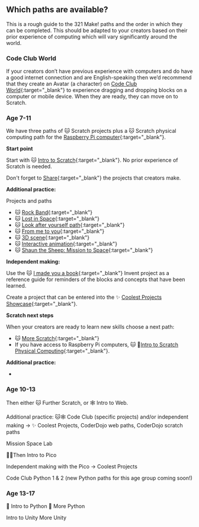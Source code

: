 ## Which paths are available?

This is a rough guide to the 321 Make! paths and the order in which they can be completed. This should be adapted to your creators based on their prior experience of computing which will vary significantly around the world. 

### Code Club World

If your creators don’t have previous experience with computers and do have a good internet connection and are English-speaking then we’d recommend that they create an Avatar (a character) on [Code Club World](https://codeclubworld.org/){:target="_blank"} to experience dragging and dropping blocks on a computer or mobile device. When they are ready, they can move on to Scratch. 

### Age 7-11 

We have three paths of 🐱 Scratch projects plus a 🐱 Scratch physical computing path for the [Raspberry Pi computer](https://projects.raspberrypi.org/en/projects/raspberry-pi-getting-started){:target="_blank"}. 

**Start point** 

Start with 🐱 [Intro to Scratch](https://projects.raspberrypi.org/en/pathways/scratch-intro){:target="_blank"}. No prior experience of Scratch is needed.

Don't forget to [Share](https://projects.raspberrypi.org/en/projects/share-scratch){:target="_blank"} the projects that creators make. 

**Additional practice:**

Projects and paths
+ 🐱 [Rock Band](https://projects.raspberrypi.org/en/projects/rock-band){:target="_blank"} 
+ 🐱 [Lost in Space](https://projects.raspberrypi.org/en/projects/lost-in-space){:target="_blank"} 
+ 🐱 [Look after yourself path](https://projects.raspberrypi.org/en/pathways/look-after-yourself){:target="_blank"}
+ 🐱 [From me to you](https://projects.raspberrypi.org/en/projects/from-me-to-you){:target="_blank"}
+ 🐱 [3D scene](https://projects.raspberrypi.org/en/projects/3d-scene){:target="_blank"}
+ 🐱 [Interactive animation](https://projects.raspberrypi.org/en/projects/interactive-animation){:target="_blank"}
+ 🐱 [Shaun the Sheep: Mission to Space](https://projects.raspberrypi.org/en/projects/shauns-space-mission){:target="_blank"}

**Independent making:**

Use the 🐱 [I made you a book](https://projects.raspberrypi.org/en/projects/i-made-you-a-book){:target="_blank"} Invent project as a reference guide for reminders of the blocks and concepts that have been learned. 

Create a project that can be entered into the ✨ [Coolest Projects Showcase](https://projects.raspberrypi.org/en/projects/scratch-coolest-projects){:target="_blank"}. 

**Scratch next steps**

When your creators are ready to learn new skills choose a next path: 
+ 🐱 [More Scratch](https://projects.raspberrypi.org/en/pathways/more-scratch){:target="_blank"} 
+ If you have access to Raspberry Pi computers, 🐱 🚨[Intro to Scratch Physical Computing](https://projects.raspberrypi.org/en/pathways/physical-computing-with-scratch-and-the-raspberry-pi){:target="_blank"}.

**Additional practice:** 

+ 

### Age 10-13

Then either 🐱 Further Scratch, or 🕸️ Intro to Web.

Additional practice: 🐱🕸️ Code Club (specific projects) and/or independent making -> ✨ Coolest Projects, CoderDojo web paths, CoderDojo scratch paths

Mission Space Lab

🐍🚨Then Intro to Pico

Independent making with the Pico -> Coolest Projects

Code Club Python 1 & 2 (new Python paths for this age group coming soon!)

### Age 13-17

🐍 Intro to Python
🐍 More Python

Intro to Unity
More Unity
